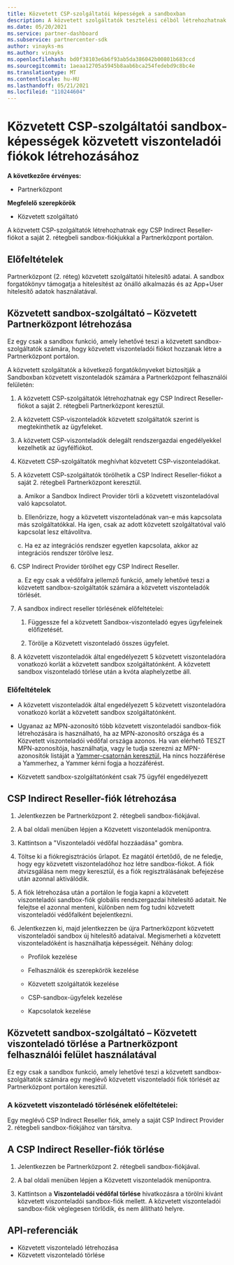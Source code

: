 ```yaml
---
title: Közvetett CSP-szolgáltatói képességek a sandboxban
description: A közvetett szolgáltatók tesztelési célból létrehozhatnak közvetett viszonteladókat a tesztkészletben.
ms.date: 05/20/2021
ms.service: partner-dashboard
ms.subservice: partnercenter-sdk
author: vinayks-ms
ms.author: vinayks
ms.openlocfilehash: bd0f38103e6b6f93ab5da386042b00801b683ccd
ms.sourcegitcommit: 1aeaa12705a5945b8aab6bca254fedebd9c8bc4e
ms.translationtype: MT
ms.contentlocale: hu-HU
ms.lasthandoff: 05/21/2021
ms.locfileid: "110244604"
---
```

# <a name="csp-indirect-provider-sandbox-capabilities-for-creating-indirect-reseller-accounts"></a>Közvetett CSP-szolgáltatói sandbox-képességek közvetett viszonteladói fiókok létrehozásához 

**A következőre érvényes:**

- Partnerközpont

**Megfelelő szerepkörök**

- Közvetett szolgáltató

A közvetett CSP-szolgáltatók létrehozhatnak egy CSP Indirect Reseller-fiókot a saját 2. rétegbeli sandbox-fiókjukkal a Partnerközpont portálon.


## <a name="prerequisites"></a>Előfeltételek 

Partnerközpont (2. réteg) közvetett szolgáltatói hitelesítő adatai. A sandbox forgatókönyv támogatja a hitelesítést az önálló alkalmazás és az App+User hitelesítő adatok használatával. 
 

## <a name="sandbox-indirect-provider--create-sandbox-indirect-reseller-using-the-partner-center-user-interface"></a>Közvetett sandbox-szolgáltató – Közvetett Partnerközpont létrehozása 

 Ez egy csak a sandbox funkció, amely lehetővé teszi a közvetett sandbox-szolgáltatók számára, hogy közvetett viszonteladói fiókot hozzanak létre a Partnerközpont portálon.

A közvetett szolgáltatók a következő forgatókönyveket biztosítják a Sandboxban közvetett viszonteladók számára a Partnerközpont felhasználói felületén: 

1. A közvetett CSP-szolgáltatók létrehozhatnak egy CSP Indirect Reseller-fiókot a saját 2. rétegbeli Partnerközpont keresztül.
2. A közvetett CSP-viszonteladók közvetett szolgáltatók szerint is megtekinthetik az ügyfeleket. 

1. A közvetett CSP-viszonteladók delegált rendszergazdai engedélyekkel kezelhetik az ügyfélfiókot.

1. Közvetett CSP-szolgáltatók meghívhat közvetett CSP-viszonteladókat.
 
1. A közvetett CSP-szolgáltatók törölhetik a CSP Indirect Reseller-fiókot a saját 2. rétegbeli Partnerközpont keresztül.

    a.  Amikor a Sandbox Indirect Provider törli a közvetett viszonteladóval való kapcsolatot.

    b.  Ellenőrizze, hogy a közvetett viszonteladónak van-e más kapcsolata más szolgáltatókkal. Ha igen, csak az adott közvetett szolgáltatóval való kapcsolat lesz eltávolítva.

    c. Ha ez az integrációs rendszer egyetlen kapcsolata, akkor az integrációs rendszer törölve lesz.

1. CSP Indirect Provider törölhet egy CSP Indirect Reseller.

    a. Ez egy csak a védőfalra jellemző funkció, amely lehetővé teszi a közvetett sandbox-szolgáltatók számára a közvetett viszonteladók törlését.
     
1. A sandbox indirect reseller törlésének előfeltételei:

    1. Függessze fel a közvetett Sandbox-viszonteladó egyes ügyfeleinek előfizetését.

    1. Törölje a Közvetett viszonteladó összes ügyfelet.

1. A közvetett viszonteladók által engedélyezett 5 közvetett viszonteladóra vonatkozó korlát a közvetett sandbox szolgáltatónként. A közvetett sandbox viszonteladó törlése után a kvóta alaphelyzetbe áll.

### <a name="pre-requisites"></a>Előfeltételek

- A közvetett viszonteladók által engedélyezett 5 közvetett viszonteladóra vonatkozó korlát a közvetett sandbox szolgáltatónként. 

- Ugyanaz az MPN-azonosító több közvetett viszonteladói sandbox-fiók létrehozására is használható, ha az MPN-azonosító országa és a Közvetett viszonteladói védőfal országa azonos. Ha van elérhető TESZT MPN-azonosítója, használhatja, vagy le tudja szerezni az MPN-azonosítók listáját a [Yammer-csatornán keresztül.]( https://www.yammer.com/cloudpartnercommunity/#/files/929991598080 ) Ha nincs hozzáférése a Yammerhez, a Yammer kérni fogja a hozzáférést.
 
- Közvetett sandbox-szolgáltatónként csak 75 ügyfél engedélyezett

## <a name="create-csp-indirect-reseller-sandbox-account"></a>CSP Indirect Reseller-fiók létrehozása

1. Jelentkezzen be Partnerközpont 2. rétegbeli sandbox-fiókjával. 

2. A bal oldali menüben lépjen a Közvetett viszonteladók menüpontra. 

3. Kattintson a "Viszonteladói védőfal hozzáadása" gombra. 

4. Töltse ki a fiókregisztrációs űrlapot. Ez magától értetődő, de ne feledje, hogy egy közvetett viszonteladóhoz hoz létre sandbox-fiókot. A fiók átvizsgálása nem megy keresztül, és a fiók regisztrálásának befejezése után azonnal aktiválódik.  

5. A fiók létrehozása után a portálon le fogja kapni a közvetett viszonteladói sandbox-fiók globális rendszergazdai hitelesítő adatait. Ne felejtse el azonnal menteni, különben nem fog tudni közvetett viszonteladói védőfalként bejelentkezni. 

6. Jelentkezzen ki, majd jelentkezzen be újra Partnerközpont közvetett viszonteladói sandbox új hitelesítő adataival. Megismerheti a közvetett viszonteladóként is használhatja képességeit. Néhány dolog:  

    - Profilok kezelése  

    - Felhasználók és szerepkörök kezelése 

    - Közvetett szolgáltatók kezelése 

    - CSP-sandbox-ügyfelek kezelése 

    - Kapcsolatok kezelése
    
     
## <a name="sandbox-indirect-provider--delete-sandbox-indirect-reseller-using-the-partner-center-user-interface"></a>Közvetett sandbox-szolgáltató – Közvetett viszonteladó törlése a Partnerközpont felhasználói felület használatával

 Ez egy csak a sandbox funkció, amely lehetővé teszi a közvetett sandbox-szolgáltatók számára egy meglévő közvetett viszonteladói fiók törlését az Partnerközpont portálon keresztül. 

### <a name="pre-requisites-to-delete-sandbox-indirect-reseller"></a>A közvetett viszonteladó törlésének előfeltételei:

Egy meglévő CSP Indirect Reseller fiók, amely a saját CSP Indirect Provider 2. rétegbeli sandbox-fiókjához van társítva.  
 

## <a name="delete-csp-indirect-reseller-sandbox-account"></a>A CSP Indirect Reseller-fiók törlése

1. Jelentkezzen be Partnerközpont 2. rétegbeli sandbox-fiókjával. 

2. A bal oldali menüben lépjen a Közvetett viszonteladók menüpontra. 

3. Kattintson a **Viszonteladói védőfal törlése** hivatkozásra a törölni kívánt közvetett viszonteladói sandbox-fiók mellett. A közvetett viszonteladói sandbox-fiók véglegesen törlődik, és nem állítható helyre. 

## <a name="api-references"></a>API-referenciák

- Közvetett viszonteladó létrehozása 
- Közvetett viszonteladó törlése 

 

 